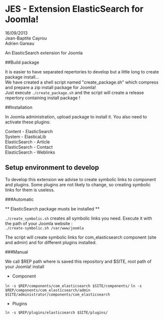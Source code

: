 JES - Extension ElasticSearch for Joomla!
===
16/09/2013  
Jean-Baptite Cayrou  
Adrien Gareau  

An ElasticSearch extension for Joomla


##Build package


It is easier to have separated repertories to develop but a little long to create package install...  
We have created a shell script named "create_package.sh" which compress and prepare a zip install package for Joomla!  
Just execute `./create_package.sh` and the script will create a release repertory containing install package !



##Installation

In Joomla administration, upload package to install it.
You also need to activate these plugins:

Content - ElasticSearch  
System - ElasticaLib   
ElasticSearch - Article   
ElasticSearch - Contact   
ElasticSearch - Weblinks   

## Setup environment to develop

To develop this extension we advise to create symbolic links to component and plugins.
Some plugins are not likely to change, so creating symbolic links for them is useless.

###Automatic

** ElasticSearch package musts be installed **

`./create_symbolic.sh` creates all symbolic links you need. Execute it with the path of your Joomla website :  
`./create-symbolic.sh /var/www/joomla`

The script will create symbolic links for com_elasticsearch component (site and admin) and for different
plugins installed.


###Manual

We call $REP path where is saved this repository and $SITE, root path of your Joomla! install

* Component

`ln -s $REP/components/com_elasticsearch $SITE/components/`
`ln -s $REP/components/com_elasticsearch/admin $SITE/administrator/components/com_elasticsearch`

* Plugins

`ln -s $REP/plugins/elasticsearch $SITE/plugins/`

